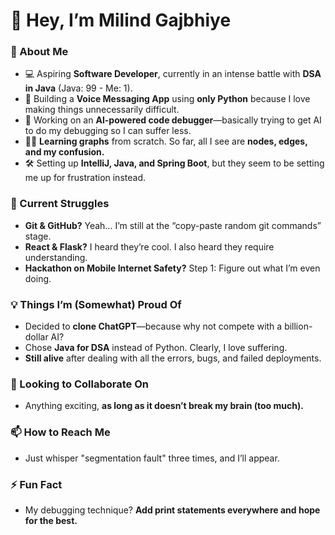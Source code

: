 # 👋 Hey, I’m Milind Gajbhiye  

### 🚀 About Me  
- 💻 Aspiring **Software Developer**, currently in an intense battle with **DSA in Java** (Java: 99 - Me: 1).  
- 📱 Building a **Voice Messaging App** using **only Python** because I love making things unnecessarily difficult.  
- 🤖 Working on an **AI-powered code debugger**—basically trying to get AI to do my debugging so I can suffer less.  
- 🕵️‍♂️ **Learning graphs** from scratch. So far, all I see are **nodes, edges, and my confusion.**  
- 🛠️ Setting up **IntelliJ, Java, and Spring Boot**, but they seem to be setting me up for frustration instead.  

### 🎯 Current Struggles  
- **Git & GitHub?** Yeah… I’m still at the “copy-paste random git commands” stage.  
- **React & Flask?** I heard they’re cool. I also heard they require understanding.  
- **Hackathon on Mobile Internet Safety?** Step 1: Figure out what I’m even doing.  

### 💡 Things I’m (Somewhat) Proud Of  
- Decided to **clone ChatGPT**—because why not compete with a billion-dollar AI?  
- Chose **Java for DSA** instead of Python. Clearly, I love suffering.  
- **Still alive** after dealing with all the errors, bugs, and failed deployments.  

### 💞️ Looking to Collaborate On  
- Anything exciting, **as long as it doesn’t break my brain (too much).**  

### 📫 How to Reach Me  
- Just whisper "segmentation fault" three times, and I’ll appear.  

### ⚡ Fun Fact  
- My debugging technique? **Add print statements everywhere and hope for the best.**  

